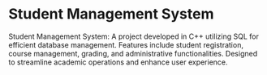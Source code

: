 # Student Management System
 Student Management System: A project developed in C++ utilizing SQL for efficient database management. Features include student registration, course management, grading, and administrative functionalities. Designed to streamline academic operations and enhance user experience.
